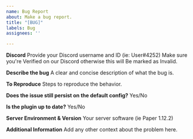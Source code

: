 ```yaml
---
name: Bug Report
about: Make a bug report.
title: "[BUG]"
labels: Bug
assignees: ''

---
```


**Discord**
Provide your Discord username and ID (ie: User#4252)
Make sure you're Verified on our Discord otherwise this will
Be marked as Invalid.

**Describe the bug**
A clear and concise description of what the bug is.

**To Reproduce**
Steps to reproduce the behavior.

**Does the issue still persist on the default config?**
Yes/No

**Is the plugin up to date?**
Yes/No

**Server Environment & Version**
Your server software (ie Paper 1.12.2)

**Additional Information**
Add any other context about the problem here.
